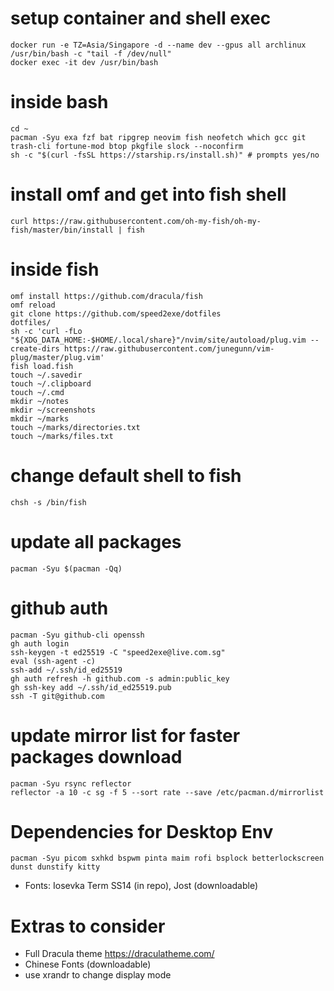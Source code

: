# setup container and shell exec
```
docker run -e TZ=Asia/Singapore -d --name dev --gpus all archlinux /usr/bin/bash -c "tail -f /dev/null"
docker exec -it dev /usr/bin/bash
```

# inside bash
```
cd ~
pacman -Syu exa fzf bat ripgrep neovim fish neofetch which gcc git trash-cli fortune-mod btop pkgfile slock --noconfirm
sh -c "$(curl -fsSL https://starship.rs/install.sh)" # prompts yes/no
```
# install omf and get into fish shell
```
curl https://raw.githubusercontent.com/oh-my-fish/oh-my-fish/master/bin/install | fish
```

# inside fish
```
omf install https://github.com/dracula/fish
omf reload
git clone https://github.com/speed2exe/dotfiles
dotfiles/
sh -c 'curl -fLo "${XDG_DATA_HOME:-$HOME/.local/share}"/nvim/site/autoload/plug.vim --create-dirs https://raw.githubusercontent.com/junegunn/vim-plug/master/plug.vim'
fish load.fish
touch ~/.savedir
touch ~/.clipboard
touch ~/.cmd
mkdir ~/notes
mkdir ~/screenshots
mkdir ~/marks
touch ~/marks/directories.txt
touch ~/marks/files.txt
```

# change default shell to fish
```
chsh -s /bin/fish
```

# update all packages
```
pacman -Syu $(pacman -Qq)
```

# github auth
```
pacman -Syu github-cli openssh
gh auth login
ssh-keygen -t ed25519 -C "speed2exe@live.com.sg"
eval (ssh-agent -c)
ssh-add ~/.ssh/id_ed25519
gh auth refresh -h github.com -s admin:public_key
gh ssh-key add ~/.ssh/id_ed25519.pub
ssh -T git@github.com
```

# update mirror list for faster packages download
```
pacman -Syu rsync reflector
reflector -a 10 -c sg -f 5 --sort rate --save /etc/pacman.d/mirrorlist
```

# Dependencies for Desktop Env
```
pacman -Syu picom sxhkd bspwm pinta maim rofi bsplock betterlockscreen dunst dunstify kitty
```
- Fonts: Iosevka Term SS14 (in repo), Jost (downloadable)

# Extras to consider
- Full Dracula theme https://draculatheme.com/
- Chinese Fonts (downloadable)
- use xrandr to change display mode
